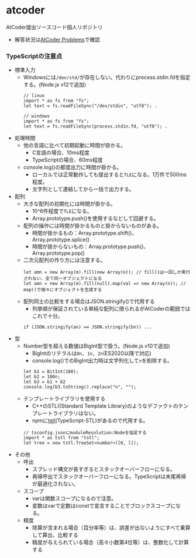 # atcoder

AtCoder提出ソースコード個人リポジトリ

- 解答状況は[AtCoder Problems](https://kenkoooo.com/atcoder/#/table/taizod1024)で確認

### TypeScriptの注意点

- 標準入力
    - Windowsには`/dev/std/`が存在しない。代わりにprocess.stdin.fdを指定する。(Node.js v12で追加)
      ```
      // linux
      import * as fs from "fs";
      let text = fs.readFileSync("/dev/stdin", "utf8"); .
      ```
      ```
      // windows
      import * as fs from "fs";
      let text = fs.readFileSync(process.stdin.fd, "utf8"); .
      ```
- 処理時間
  - 他の言語に比べて初期起動に時間が掛かる。
    - C言語の場合、10ms程度
    - TypeScriptの場合、60ms程度
  - console.log()の都度出力に時間が掛かる。
    - ローカルでは正常動作しても提出すると`TLE`になる。1万件で500ms程度。
    - 文字列として連結してから一括で出力する。
- 配列
  - 大きな配列の初期化には時間が掛かる。
    - 10^6件程度で`TLE`になる。
    - Array.prototype.push()を使用するなどして回避する。
  - 配列の操作には時間が掛かるものと掛からないものがある。
    - 時間が掛かるもの：Array.prototype.shift()、Array.prototype.splice()
    - 時間が掛からないもの：Array.prototype.push()、Array.prototype.pop()
  - 二次元配列の作り方には注意する。
    ```
    let amn = new Array(m).fill(new Array(n)); // fill()は一回しか実行されない、全て同一オブジェクトになる
    let amn = new Array(m).fill(null).map(val => new Array(n)); // map()で個々にオブジェクトを生成する
    ```
  - 配列同士の比較をする場合はJSON.stringify()で代用する
    - 列挙順が保証されている単純な配列に限られるがAtCoderの範囲ではこれで十分。
    ```
    if (JSON.stringify(an) == JSON.stringify(bn)) ...
    ```
- 型
  - Number型を超える数値はBigInt型で扱う。(Node.js v10で追加)
    - BigIntのリテラルは`0n, 1n, 2n`(ES2020以降で対応)
    - console.log()でのBigInt出力時は文字列化して`n`を削除する。
    ```
    let b1 = BitInt(100);
    let b2 = 100n;
    let b3 = b1 + b2
    console.log(b3.toString().replace("n", "");
    ```
  - テンプレートライブラリを使用する
    - C++のSTL((Standard Template Library)のようなデファクトのテンプレートライブラリはない。
    - npmに[tstl](https://www.npmjs.com/package/tstl)(TypeScript-STL)があるので代用する。
    ```
    // tsconfig.jsonにmoduleResolution:Nodeを指定する
    import * as tstl from "tstl";
    let tree = new tstl.TreeSet<number>([0, l]);
    ```
- その他
  - 呼出
    - スプレッド構文が長すぎるとスタックオーバーフローになる。
    - 再帰呼出でスタックオーバーフローになる。TypeScriptは末尾再帰が最適化されない。
  - スコープ
    - varは関数スコープになるので注意。
    - 変数はvarで定数はconstで宣言することでブロックスコープになる。
  - 精度
    - 除算が含まれる場合（百分率等）は、誤差が出ないようにすべて乗算して算出、比較する
    - 精度が与えられている場合（高々小数第4位等）は、整数化して計算する
